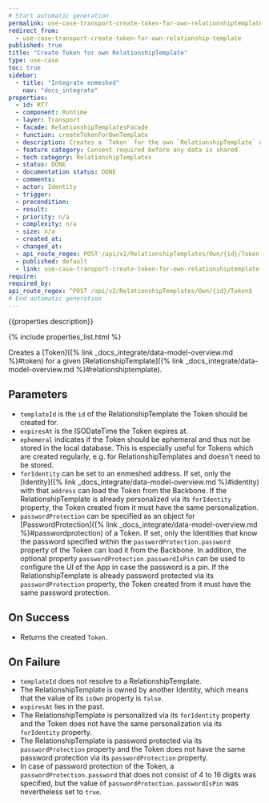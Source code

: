 ```yaml
---
# Start automatic generation
permalink: use-case-transport-create-token-for-own-relationshiptemplate
redirect_from:
  - use-case-transport-create-token-for-own-relationship-template
published: true
title: "Create Token for own RelationshipTemplate"
type: use-case
toc: true
sidebar:
  - title: "Integrate enmeshed"
    nav: "docs_integrate"
properties:
  - id: RT7
  - component: Runtime
  - layer: Transport
  - facade: RelationshipTemplatesFacade
  - function: createTokenForOwnTemplate
  - description: Creates a `Token` for the own `RelationshipTemplate` with the given `id`
  - feature category: Consent required before any data is shared
  - tech category: RelationshipTemplates
  - status: DONE
  - documentation status: DONE
  - comments:
  - actor: Identity
  - trigger:
  - precondition:
  - result:
  - priority: n/a
  - complexity: n/a
  - size: n/a
  - created_at:
  - changed_at:
  - api_route_regex: POST /api/v2/RelationshipTemplates/Own/{id}/Token
  - published: default
  - link: use-case-transport-create-token-for-own-relationshiptemplate
require:
required_by:
api_route_regex: ^POST /api/v2/RelationshipTemplates/Own/{id}/Token$
# End automatic generation
---
```


{{properties.description}}

{% include properties_list.html %}

Creates a [Token]({% link _docs_integrate/data-model-overview.md %}#token) for a given [RelationshipTemplate]({% link _docs_integrate/data-model-overview.md %}#relationshiptemplate).

## Parameters

- `templateId` is the `id` of the RelationshipTemplate the Token should be created for.
- `expiresAt` is the ISODateTime the Token expires at.
- `ephemeral` indicates if the Token should be ephemeral and thus not be stored in the local database. This is especially useful for Tokens which are created regularly, e.g. for RelationshipTemplates and doesn't need to be stored.
- `forIdentity` can be set to an enmeshed address. If set, only the [Identity]({% link _docs_integrate/data-model-overview.md %}#identity) with that `address` can load the Token from the Backbone. If the RelationshipTemplate is already personalized via its `forIdentity` property, the Token created from it must have the same personalization.
- `passwordProtection` can be specified as an object for [PasswordProtection]({% link _docs_integrate/data-model-overview.md %}#passwordprotection) of a Token. If set, only the Identities that know the password specified within the `passwordProtection.password` property of the Token can load it from the Backbone. In addition, the optional property `passwordProtection.passwordIsPin` can be used to configure the UI of the App in case the password is a pin. If the RelationshipTemplate is already password protected via its `passwordProtection` property, the Token created from it must have the same password protection.

## On Success

- Returns the created `Token`.

## On Failure

- `templateId` does not resolve to a RelationshipTemplate.
- The RelationshipTemplate is owned by another Identity, which means that the value of its `isOwn` property is `false`.
- `expiresAt` lies in the past.
- The RelationshipTemplate is personalized via its `forIdentity` property and the Token does not have the same personalization via its `forIdentity` property.
- The RelationshipTemplate is password protected via its `passwordProtection` property and the Token does not have the same password protection via its `passwordProtection` property.
- In case of password protection of the Token, a `passwordProtection.password` that does not consist of 4 to 16 digits was specified, but the value of `passwordProtection.passwordIsPin` was nevertheless set to `true`.
